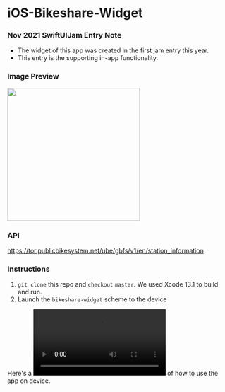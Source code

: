 # iOS-Bikeshare-Widget

### Nov 2021 SwiftUIJam Entry Note
- The widget of this app was created in the first jam entry this year.
- This entry is the supporting in-app functionality.

### Image Preview
<img src="https://user-images.githubusercontent.com/4282741/108644729-3ba06200-747e-11eb-9920-f6b40c7663f3.jpg" width="300">

### API
https://tor.publicbikesystem.net/ube/gbfs/v1/en/station_information

### Instructions
1. `git clone` this repo and `checkout` `master`. We used Xcode 13.1 to build and run.<br>
2. Launch the `bikeshare-widget` scheme to the device<br>

Here's a ![demo](https://user-images.githubusercontent.com/4282741/140672454-4cf9e342-ddb3-49d5-83f4-6f9276439f7e.mp4) of how to use the app on device.

